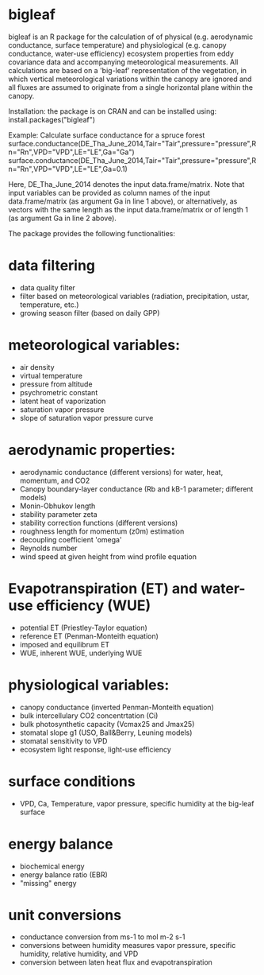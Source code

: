 # bigleaf #

bigleaf is an R package for the calculation of of physical (e.g. aerodynamic conductance, surface temperature) and physiological
(e.g. canopy conductance, water-use efficiency) ecosystem properties from eddy covariance data and accompanying meteorological measurements. 
All calculations are based on a 'big-leaf' representation of the vegetation, in which vertical meteorological variations within the canopy
are ignored and all fluxes are assumed to originate from a single horizontal plane within the canopy.

Installation: the package is on CRAN and can be installed using:
install.packages("bigleaf")

Example:
Calculate surface conductance for a spruce forest
surface.conductance(DE_Tha_June_2014,Tair="Tair",pressure="pressure",Rn="Rn",VPD="VPD",LE="LE",Ga="Ga")
surface.conductance(DE_Tha_June_2014,Tair="Tair",pressure="pressure",Rn="Rn",VPD="VPD",LE="LE",Ga=0.1)

Here, DE_Tha_June_2014 denotes the input data.frame/matrix. Note that
input variables can be provided as column names of the input data.frame/matrix (as argument Ga in line 1 above),
or alternatively, as vectors with the same length as the input data.frame/matrix or of length 1 (as argument Ga in line 2 above).

The package provides the following functionalities:

# data filtering
- data quality filter
- filter based on meteorological variables (radiation, precipitation, ustar, temperature, etc.)
- growing season filter (based on daily GPP)

# meteorological variables:
- air density
- virtual temperature
- pressure from altitude
- psychrometric constant
- latent heat of vaporization
- saturation vapor pressure
- slope of saturation vapor pressure curve

# aerodynamic properties:
- aerodynamic conductance (different versions) for water, heat, momentum, and CO2
- Canopy boundary-layer conductance (Rb and kB-1 parameter; different models)
- Monin-Obhukov length
- stability parameter zeta
- stability correction functions (different versions)
- roughness length for momentum (z0m) estimation
- decoupling coefficient 'omega'
- Reynolds number
- wind speed at given height from wind profile equation

# Evapotranspiration (ET) and water-use efficiency (WUE)
- potential ET (Priestley-Taylor equation)
- reference ET (Penman-Monteith equation)
- imposed and equilibrum ET
- WUE, inherent WUE, underlying WUE

# physiological variables:
- canopy conductance (inverted Penman-Monteith equation)
- bulk intercellulary CO2 concentrtation (Ci)
- bulk photosynthetic capacity (Vcmax25 and Jmax25)
- stomatal slope g1 (USO, Ball&Berry, Leuning models)
- stomatal sensitivity to VPD
- ecosystem light response, light-use efficiency

# surface conditions
- VPD, Ca, Temperature, vapor pressure, specific humidity at the big-leaf surface

# energy balance
- biochemical energy
- energy balance ratio (EBR)
- "missing" energy

# unit conversions
- conductance conversion from ms-1 to mol m-2 s-1
- conversions between humidity measures vapor pressure, specific humidity, relative humidity, and VPD
- conversion between laten heat flux and evapotranspiration